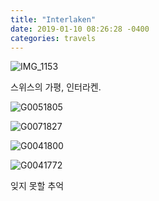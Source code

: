 ```yaml
---
title: "Interlaken"
date: 2019-01-10 08:26:28 -0400
categories: travels
---
```



![IMG_1153](https://user-images.githubusercontent.com/49894861/64508225-df905f00-d317-11e9-8ccf-ccd561d6c97a.JPG)


스위스의 가평, 인터라켄.


![G0051805](https://user-images.githubusercontent.com/49894861/64508226-df905f00-d317-11e9-84a3-fc19c406cfc6.JPG)



![G0071827](https://user-images.githubusercontent.com/49894861/64508229-e028f580-d317-11e9-9f8f-a5e78e37eda7.JPG)



![G0041800](https://user-images.githubusercontent.com/49894861/64508230-e028f580-d317-11e9-9b5f-3b240464faaf.JPG)



![G0041772](https://user-images.githubusercontent.com/49894861/64508231-e0c18c00-d317-11e9-91ff-07f6eefaa4ab.JPG)


잊지 못할 추억

